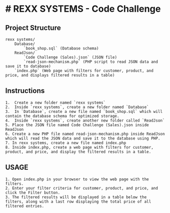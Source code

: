 # # REXX SYSTEMS - Code Challenge

## Project Structure
	rexx systems/
		Database/
			`book_shop.sql` (Database schema)
		ReadJson/
			`Code Challenge (Sales).json` (JSON file)
			`read-json-mechanism.php` (PHP script to read JSON data and save it to database)
		`index.php` (Web page with filters for customer, product, and price, and displays filtered results in a table)

## Instructions
	1.  Create a new folder named `rexx systems`
	2.  Inside `rexx systems`, create a new folder named `Database`
	3.  In `Database`, create a new file named `book_shop.sql` which will contain the database schema for optimized storage.
	4.  Inside `rexx systems`, create another new folder called `ReadJson`
	5. Place the JSON file named Code Challenge (Sales).json inside ReadJson
	6. Create a new PHP file named read-json-mechanism.php inside ReadJson which will read the JSON data and save it to the database using PHP.
	7. In rexx systems, create a new file named index.php
	8. Inside index.php, create a web page with filters for customer, product, and price, and display the filtered results in a table.

## USAGE
	1. Open index.php in your browser to view the web page with the filters.
	2. Enter your filter criteria for customer, product, and price, and click the Filter button.
	3. The filtered results will be displayed in a table below the filters, along with a last row displaying the total price of all filtered entries.




